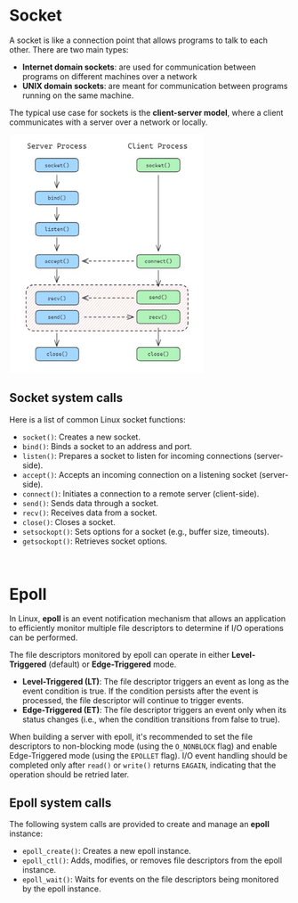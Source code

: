 # Socket

A socket is like a connection point that allows programs to talk to each other. There are two main types: 
- **Internet domain sockets**: are used for communication between programs on different machines over a network
- **UNIX domain sockets**: are meant for communication between programs running on the same machine.

The typical use case for sockets is the **client-server model**, where a client communicates with a server over a network or locally.

<img src="img/14-1.png" alt="socket_communication" width="350">

## Socket system calls

Here is a list of common Linux socket functions:

- `socket()`: Creates a new socket.
- `bind()`: Binds a socket to an address and port.
- `listen()`: Prepares a socket to listen for incoming connections (server-side).
- `accept()`: Accepts an incoming connection on a listening socket (server-side).
- `connect()`: Initiates a connection to a remote server (client-side).
- `send()`: Sends data through a socket.
- `recv()`: Receives data from a socket.
- `close()`: Closes a socket.
- `setsockopt()`: Sets options for a socket (e.g., buffer size, timeouts).
- `getsockopt()`: Retrieves socket options.

<br>

# Epoll

In Linux, **epoll** is an event notification mechanism that allows an application to efficiently monitor multiple file descriptors to determine if I/O operations can be performed.

The file descriptors monitored by epoll can operate in either **Level-Triggered** (default) or **Edge-Triggered** mode.

- **Level-Triggered (LT)**: The file descriptor triggers an event as long as the event condition is true. If the condition persists after the event is processed, the file descriptor will continue to trigger events.
- **Edge-Triggered (ET)**: The file descriptor triggers an event only when its status changes (i.e., when the condition transitions from false to true).

When building a server with epoll, it's recommended to set the file descriptors to non-blocking mode (using the `O_NONBLOCK` flag) and enable Edge-Triggered mode (using the `EPOLLET` flag). I/O event handling should be completed only after `read()` or `write()` returns `EAGAIN`, indicating that the operation should be retried later.

## Epoll system calls


The following system calls are provided to create and manage an **epoll** instance:

- `epoll_create()`: Creates a new epoll instance.
- `epoll_ctl()`: Adds, modifies, or removes file descriptors from the epoll instance.
- `epoll_wait()`: Waits for events on the file descriptors being monitored by the epoll instance.